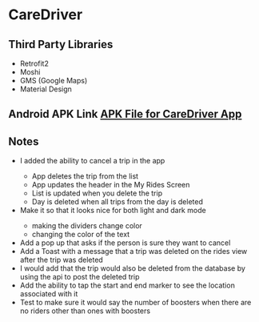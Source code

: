 # CareDriver

<h2>Third Party Libraries</h2>
<ul>
  <li>Retrofit2</li>
  <li>Moshi</li>
  <li>GMS (Google Maps)</li>
  <li>Material Design</li>
</ul>

<h2>Android APK Link</li>
<a href="https://github.com/deanna-yee/CareDriver/tree/master/app/release"> APK File for CareDriver App</a>

<h2>Notes</h2>
<ul>
  <li>I added the ability to cancel a trip in the app</li>
  <ul>
      <li>App deletes the trip from the list</li>
      <li>App updates the header in the My Rides Screen</li>
      <li>List is updated when you delete the trip</li>
      <li>Day is deleted when all trips from the day is deleted</li>
  </ul>
  <li>Make it so that it looks nice for both light and dark mode</li>
  <ul>
    <li> making the dividers change color</li>
    <li> changing the color of the text</li>
  </ul>
  <li>Add a pop up that asks if the person is sure they want to cancel</li>
  <li>Add a Toast with a message that a trip was deleted on the rides view after the trip was deleted</li>
  <li>I would add that the trip would also be deleted from the database by using the api to post the deleted trip</li>
  <li>Add the ability to tap the start and end marker to see the location associated with it</li>
  <li>Test to make sure it would say the number of boosters when there are no riders other than ones with boosters</li>
</ul>
